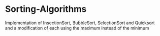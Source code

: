# Sorting-Algorithms
Implementation of InsectionSort, BubbleSort, SelectionSort and Quicksort and a modification of each using the maximum instead of the minimum

